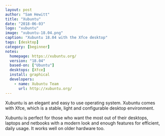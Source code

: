 ```yaml
---
layout: post
author: "Sam Hewitt"
title: "Xubuntu"
date: "2018-06-03"
logo: "xubuntu"
image: "xubuntu-18.04.png"
caption: "Xubuntu 18.04 with the Xfce desktop"
tags: [desktop]
category: [beginner]
notes:
  homepage: https://xubuntu.org/
  version: "18.04"
  based-on: ["Ubuntu"]
  desktops: [Xfce]
  install: graphical
  developers:
    - name: Xubuntu Team
      url: http://xubuntu.org/
---
```


Xubuntu is an elegant and easy to use operating system. Xubuntu comes with Xfce, which is a stable, light and configurable desktop environment.

Xubuntu is perfect for those who want the most out of their desktops, laptops and netbooks with a modern look and enough features for efficient, daily usage. It works well on older hardware too.